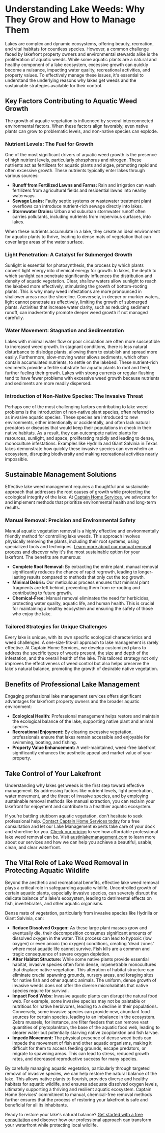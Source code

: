 # Understanding Lake Weeds: Why They Grow and How to Manage Them

Lakes are complex and dynamic ecosystems, offering beauty, recreation, and vital habitats for countless species. However, a common challenge faced by lakefront property owners and environmental stewards alike is the proliferation of aquatic weeds. While some aquatic plants are a natural and healthy component of a lake ecosystem, excessive growth can quickly become a nuisance, impacting water quality, recreational activities, and property values. To effectively manage these issues, it's essential to understand the underlying reasons why lakes get weeds and the sustainable strategies available for their control.

## Key Factors Contributing to Aquatic Weed Growth

The growth of aquatic vegetation is influenced by several interconnected environmental factors. When these factors align favorably, even native plants can grow to problematic levels, and non-native species can explode.

### Nutrient Levels: The Fuel for Growth

One of the most significant drivers of aquatic weed growth is the presence of high nutrient levels, particularly phosphorus and nitrogen. These nutrients act as fertilizers for aquatic plants and algae, promoting rapid and often excessive growth. These nutrients typically enter lakes through various sources:

*   **Runoff from Fertilized Lawns and Farms:** Rain and irrigation can wash fertilizers from agricultural fields and residential lawns into nearby waterways.
*   **Sewage Leaks:** Faulty septic systems or wastewater treatment plant overflows can introduce nutrient-rich sewage directly into lakes.
*   **Stormwater Drains:** Urban and suburban stormwater runoff often carries pollutants, including nutrients from impervious surfaces, into lakes.

When these nutrients accumulate in a lake, they create an ideal environment for aquatic plants to thrive, leading to dense mats of vegetation that can cover large areas of the water surface.

### Light Penetration: A Catalyst for Submerged Growth

Sunlight is essential for photosynthesis, the process by which plants convert light energy into chemical energy for growth. In lakes, the depth to which sunlight can penetrate significantly influences the distribution and density of aquatic vegetation. Clear, shallow waters allow sunlight to reach the lakebed more effectively, stimulating the growth of bottom-rooting plants. This is why many weed infestations are more pronounced in shallower areas near the shoreline. Conversely, in deeper or murkier waters, light cannot penetrate as effectively, limiting the growth of submerged plants. Activities that increase water clarity, such as reducing sediment runoff, can inadvertently promote deeper weed growth if not managed carefully.

### Water Movement: Stagnation and Sedimentation

Lakes with minimal water flow or poor circulation are often more susceptible to increased weed growth. In stagnant conditions, there is less natural disturbance to dislodge plants, allowing them to establish and spread more easily. Furthermore, slow-moving water allows sediments, which often contain accumulated nutrients, to settle on the lakebed. These nutrient-rich sediments provide a fertile substrate for aquatic plants to root and feed, further fueling their growth. Lakes with strong currents or regular flushing tend to have fewer problems with excessive weed growth because nutrients and sediments are more readily dispersed.

### Introduction of Non-Native Species: The Invasive Threat

Perhaps one of the most challenging factors contributing to lake weed problems is the introduction of non-native plant species, often referred to as invasive aquatic species. These species are introduced to new environments, either intentionally or accidentally, and often lack natural predators or diseases that would keep their populations in check in their native habitats. As a result, they can outcompete native plants for resources, sunlight, and space, proliferating rapidly and leading to dense, monoculture infestations. Examples like Hydrilla and Giant Salvinia in Texas lakes demonstrate how quickly these invasive species can overwhelm an ecosystem, disrupting biodiversity and making recreational activities nearly impossible.

## Sustainable Management Solutions

Effective lake weed management requires a thoughtful and sustainable approach that addresses the root causes of growth while protecting the ecological integrity of the lake. At [Captain Home Services](/), we advocate for and implement methods that prioritize environmental health and long-term results.

### Manual Removal: Precision and Environmental Safety

Manual aquatic vegetation removal is a highly effective and environmentally friendly method for controlling lake weeds. This approach involves physically removing the plants, including their root systems, using specialized tools and techniques. [Learn more about our manual removal process](/how-it-works) and discover why it's the most sustainable option for your lakefront. The benefits are numerous:

*   **Complete Root Removal:** By extracting the entire plant, manual removal significantly reduces the chance of rapid regrowth, leading to longer-lasting results compared to methods that only cut the top growth.
*   **Minimal Debris:** Our meticulous process ensures that minimal plant fragments are left behind, preventing them from re-rooting and contributing to future growth.
*   **Chemical-Free:** Manual removal eliminates the need for herbicides, protecting water quality, aquatic life, and human health. This is crucial for maintaining a healthy ecosystem and ensuring the safety of those who enjoy the lake.

### Tailored Strategies for Unique Challenges

Every lake is unique, with its own specific ecological characteristics and weed challenges. A one-size-fits-all approach to lake management is rarely effective. At Captain Home Services, we develop customized plans to address the specific types of weeds present, the size and depth of the infestation, and the overall health of the lake. This tailored strategy not only improves the effectiveness of weed control but also helps preserve the lake's natural balance, promoting the growth of desirable native vegetation.

## Benefits of Professional Lake Management

Engaging professional lake management services offers significant advantages for lakefront property owners and the broader aquatic environment:

*   **Ecological Health:** Professional management helps restore and maintain the ecological balance of the lake, supporting native plant and animal species.
*   **Recreational Enjoyment:** By clearing excessive vegetation, professionals ensure that lakes remain accessible and enjoyable for swimming, boating, and fishing.
*   **Property Value Enhancement:** A well-maintained, weed-free lakefront significantly enhances the aesthetic appeal and market value of your property.

## Take Control of Your Lakefront

Understanding why lakes get weeds is the first step toward effective management. By addressing factors like nutrient levels, light penetration, water movement, and the threat of invasive species, and by employing sustainable removal methods like manual extraction, you can reclaim your lakefront for enjoyment and contribute to a healthier aquatic ecosystem. 

If you're battling stubborn aquatic vegetation, don't hesitate to seek professional help. [Contact Captain Home Services today](/contact) for a free consultation and let our Lake Management experts take care of your dock and shoreline for you. [Check our pricing](/pricing) to see how affordable professional lake weed removal can be. Visit [austinlakemanagement.com](https://austinlakemanagement.com) to learn more about our services and how we can help you achieve a beautiful, usable, clean, and clear waterfront.

## The Vital Role of Lake Weed Removal in Protecting Aquatic Wildlife

Beyond the aesthetic and recreational benefits, effective lake weed removal plays a critical role in safeguarding aquatic wildlife. Uncontrolled growth of certain aquatic plants, especially invasive species, can severely disrupt the delicate balance of a lake's ecosystem, leading to detrimental effects on fish, invertebrates, and other aquatic organisms. 

Dense mats of vegetation, particularly from invasive species like Hydrilla or Giant Salvinia, can:

*   **Reduce Dissolved Oxygen:** As these large plant masses grow and eventually die, their decomposition consumes significant amounts of dissolved oxygen in the water. This process can lead to hypoxic (low oxygen) or even anoxic (no oxygen) conditions, creating 'dead zones' where most aquatic life cannot survive. Fish kills are a common and tragic consequence of severe oxygen depletion.
*   **Alter Habitat Structure:** While some native plants provide essential habitat, invasive species often form dense, impenetrable monocultures that displace native vegetation. This alteration of habitat structure can eliminate crucial spawning grounds, nursery areas, and foraging sites for native fish and other aquatic animals. The uniform, dense growth of invasive weeds does not offer the diverse microhabitats that native species require for survival.
*   **Impact Food Webs:** Invasive aquatic plants can disrupt the natural food web. For example, some invasive species may not be palatable or nutritious for native herbivores, leading to a decline in their populations. Conversely, some invasive species can provide new, abundant food sources for certain species, leading to an imbalance in the ecosystem. Zebra mussels, for instance, are filter feeders that can remove vast quantities of phytoplankton, the base of the aquatic food web, leading to clearer water but potentially starving native zooplankton and fish larvae.
*   **Impede Movement:** The physical presence of dense weed beds can impede the movement of fish and other aquatic organisms, making it difficult for them to access feeding grounds, escape predators, or migrate to spawning areas. This can lead to stress, reduced growth rates, and decreased reproductive success for many species.

By carefully managing aquatic vegetation, particularly through targeted removal of invasive species, we can help restore the natural balance of the lake. This allows native plants to flourish, provides diverse and healthy habitats for aquatic wildlife, and ensures adequate dissolved oxygen levels, ultimately supporting a thriving and resilient aquatic ecosystem. Captain Home Services' commitment to manual, chemical-free removal methods further ensures that the process of restoring your lakefront is safe and beneficial for all its inhabitants.

Ready to restore your lake's natural balance? [Get started with a free consultation](/contact) and discover how our professional approach can transform your waterfront while protecting local wildlife.